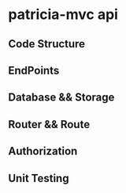 # patricia-mvc api

## Code Structure


## EndPoints


## Database && Storage

## Router && Route


## Authorization

## Unit Testing